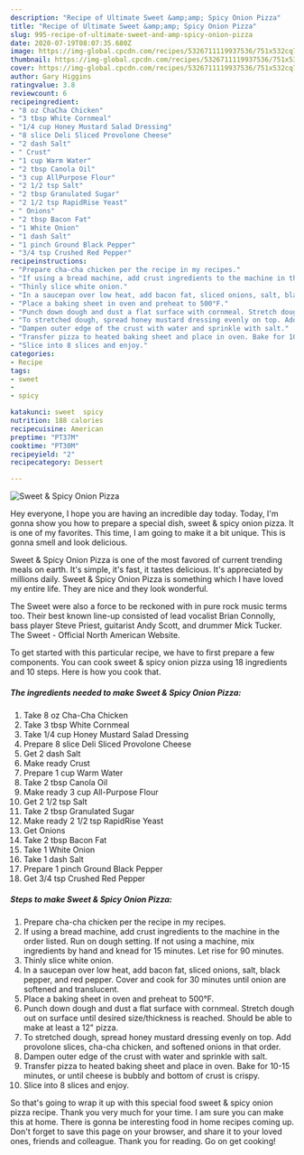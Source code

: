 ```yaml
---
description: "Recipe of Ultimate Sweet &amp;amp; Spicy Onion Pizza"
title: "Recipe of Ultimate Sweet &amp;amp; Spicy Onion Pizza"
slug: 995-recipe-of-ultimate-sweet-and-amp-spicy-onion-pizza
date: 2020-07-19T08:07:35.680Z
image: https://img-global.cpcdn.com/recipes/5326711119937536/751x532cq70/sweet-spicy-onion-pizza-recipe-main-photo.jpg
thumbnail: https://img-global.cpcdn.com/recipes/5326711119937536/751x532cq70/sweet-spicy-onion-pizza-recipe-main-photo.jpg
cover: https://img-global.cpcdn.com/recipes/5326711119937536/751x532cq70/sweet-spicy-onion-pizza-recipe-main-photo.jpg
author: Gary Higgins
ratingvalue: 3.8
reviewcount: 6
recipeingredient:
- "8 oz ChaCha Chicken"
- "3 tbsp White Cornmeal"
- "1/4 cup Honey Mustard Salad Dressing"
- "8 slice Deli Sliced Provolone Cheese"
- "2 dash Salt"
- " Crust"
- "1 cup Warm Water"
- "2 tbsp Canola Oil"
- "3 cup AllPurpose Flour"
- "2 1/2 tsp Salt"
- "2 tbsp Granulated Sugar"
- "2 1/2 tsp RapidRise Yeast"
- " Onions"
- "2 tbsp Bacon Fat"
- "1 White Onion"
- "1 dash Salt"
- "1 pinch Ground Black Pepper"
- "3/4 tsp Crushed Red Pepper"
recipeinstructions:
- "Prepare cha-cha chicken per the recipe in my recipes."
- "If using a bread machine, add crust ingredients to the machine in the order listed. Run on dough setting. If not using a machine, mix ingredients by hand and knead for 15 minutes. Let rise for 90 minutes."
- "Thinly slice white onion."
- "In a saucepan over low heat, add bacon fat, sliced onions, salt, black pepper, and red pepper. Cover and cook for 30 minutes until onion are softened and translucent."
- "Place a baking sheet in oven and preheat to 500°F."
- "Punch down dough and dust a flat surface with cornmeal. Stretch dough out on surface until desired size/thickness is reached. Should be able to make at least a 12&#34; pizza."
- "To stretched dough, spread honey mustard dressing evenly on top. Add provolone slices, cha-cha chicken, and softened onions in that order."
- "Dampen outer edge of the crust with water and sprinkle with salt."
- "Transfer pizza to heated baking sheet and place in oven. Bake for 10-15 minutes, or until cheese is bubbly and bottom of crust is crispy."
- "Slice into 8 slices and enjoy."
categories:
- Recipe
tags:
- sweet
- 
- spicy

katakunci: sweet  spicy 
nutrition: 188 calories
recipecuisine: American
preptime: "PT37M"
cooktime: "PT30M"
recipeyield: "2"
recipecategory: Dessert

---
```



![Sweet &amp; Spicy Onion Pizza](https://img-global.cpcdn.com/recipes/5326711119937536/751x532cq70/sweet-spicy-onion-pizza-recipe-main-photo.jpg)

Hey everyone, I hope you are having an incredible day today. Today, I'm gonna show you how to prepare a special dish, sweet &amp; spicy onion pizza. It is one of my favorites. This time, I am going to make it a bit unique. This is gonna smell and look delicious.

Sweet &amp; Spicy Onion Pizza is one of the most favored of current trending meals on earth. It's simple, it's fast, it tastes delicious. It's appreciated by millions daily. Sweet &amp; Spicy Onion Pizza is something which I have loved my entire life. They are nice and they look wonderful.

The Sweet were also a force to be reckoned with in pure rock music terms too. Their best known line-up consisted of lead vocalist Brian Connolly, bass player Steve Priest, guitarist Andy Scott, and drummer Mick Tucker. The Sweet - Official North American Website.


To get started with this particular recipe, we have to first prepare a few components. You can cook sweet &amp; spicy onion pizza using 18 ingredients and 10 steps. Here is how you cook that.

<!--inarticleads1-->

##### The ingredients needed to make Sweet &amp; Spicy Onion Pizza:

1. Take 8 oz Cha-Cha Chicken
1. Take 3 tbsp White Cornmeal
1. Take 1/4 cup Honey Mustard Salad Dressing
1. Prepare 8 slice Deli Sliced Provolone Cheese
1. Get 2 dash Salt
1. Make ready  Crust
1. Prepare 1 cup Warm Water
1. Take 2 tbsp Canola Oil
1. Make ready 3 cup All-Purpose Flour
1. Get 2 1/2 tsp Salt
1. Take 2 tbsp Granulated Sugar
1. Make ready 2 1/2 tsp RapidRise Yeast
1. Get  Onions
1. Take 2 tbsp Bacon Fat
1. Take 1 White Onion
1. Take 1 dash Salt
1. Prepare 1 pinch Ground Black Pepper
1. Get 3/4 tsp Crushed Red Pepper




<!--inarticleads2-->

##### Steps to make Sweet &amp; Spicy Onion Pizza:

1. Prepare cha-cha chicken per the recipe in my recipes.
1. If using a bread machine, add crust ingredients to the machine in the order listed. Run on dough setting. If not using a machine, mix ingredients by hand and knead for 15 minutes. Let rise for 90 minutes.
1. Thinly slice white onion.
1. In a saucepan over low heat, add bacon fat, sliced onions, salt, black pepper, and red pepper. Cover and cook for 30 minutes until onion are softened and translucent.
1. Place a baking sheet in oven and preheat to 500°F.
1. Punch down dough and dust a flat surface with cornmeal. Stretch dough out on surface until desired size/thickness is reached. Should be able to make at least a 12&#34; pizza.
1. To stretched dough, spread honey mustard dressing evenly on top. Add provolone slices, cha-cha chicken, and softened onions in that order.
1. Dampen outer edge of the crust with water and sprinkle with salt.
1. Transfer pizza to heated baking sheet and place in oven. Bake for 10-15 minutes, or until cheese is bubbly and bottom of crust is crispy.
1. Slice into 8 slices and enjoy.




So that's going to wrap it up with this special food sweet &amp; spicy onion pizza recipe. Thank you very much for your time. I am sure you can make this at home. There is gonna be interesting food in home recipes coming up. Don't forget to save this page on your browser, and share it to your loved ones, friends and colleague. Thank you for reading. Go on get cooking!

